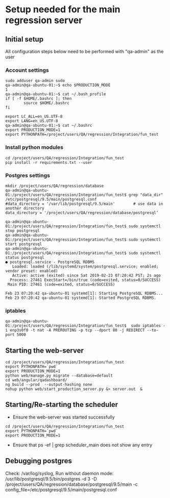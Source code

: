 
# Setup needed for the main regression server

## Initial setup
All configuration steps below need to be performed with "qa-admin" as the user

### Account settings

~~~~
sudo adduser qa-admin sudo
qa-admin@qa-ubuntu-01:~$ echo $PRODUCTION_MODE
1
qa-admin@qa-ubuntu-01:~$ cat ~/.bash_profile
if [ -f $HOME/.bashrc ]; then
        source $HOME/.bashrc
fi

export LC_ALL=en_US.UTF-8
export LANG=en_US.UTF-8
qa-admin@qa-ubuntu-01:~$ cat ~/.bashrc 
export PRODUCTION_MODE=1
export PYTHONPATH=/project/users/QA/regression/Integration/fun_test
~~~~

### Install python modules
```
cd /project/users/QA/regression/Integration/fun_test  
pip install -r requirements.txt --user  
```

### Postgres settings
~~~~
mkdir /project/users/QA/regression/database
qa-admin@qa-ubuntu-01:/project/users/QA/regression/Integration/fun_test$ grep "data_dir"   /etc/postgresql/9.5/main/postgresql.conf  
#data_directory = '/var/lib/postgresql/9.5/main'		# use data in another directory   
data_directory = '/project/users/QA/regression/database/postgresql’ 

qa-admin@qa-ubuntu-01:/project/users/QA/regression/Integration/fun_test$ sudo systemctl stop postgresql
qa-admin@qa-ubuntu-01:/project/users/QA/regression/Integration/fun_test$ sudo systemctl start postgresql
qa-admin@qa-ubuntu-01:/project/users/QA/regression/Integration/fun_test$ sudo systemctl status postgresql
● postgresql.service - PostgreSQL RDBMS
   Loaded: loaded (/lib/systemd/system/postgresql.service; enabled; vendor preset: enabled)
   Active: active (exited) since Sat 2019-02-23 07:20:42 PST; 2s ago
  Process: 27461 ExecStart=/bin/true (code=exited, status=0/SUCCESS)
 Main PID: 27461 (code=exited, status=0/SUCCESS)

Feb 23 07:20:42 qa-ubuntu-01 systemd[1]: Starting PostgreSQL RDBMS...
Feb 23 07:20:42 qa-ubuntu-01 systemd[1]: Started PostgreSQL RDBMS.
~~~~

### iptables
~~~~
qa-admin@qa-ubuntu-01:/project/users/QA/regression/Integration/fun_test$  sudo iptables -i enp3s0f0 -t nat -A PREROUTING -p tcp --dport 80 -j REDIRECT --to-port 5000
~~~~


## Starting the web-server
~~~~
cd /project/users/QA/regression/Integration/fun_test
export PYTHONPATH=`pwd`
export PRODUCTION_MODE=1
python web/manage.py migrate --database=default
cd web/angular/qadashboard/
ng build --prod  --output-hashing none
nohup python web/start_production_server.py &> server.out  &
~~~~

## Starting/Re-starting the scheduler
- Ensure the web-server was started successfully
~~~~
cd /project/users/QA/regression/Integration/fun_test
export PYTHONPATH=`pwd`
export PRODUCTION_MODE=1
~~~~
- Ensure that ps -ef | grep scheduler_main does not show any entry

## Debugging postgres
Check: /var/log/syslog, 
Run without daemon mode:
/usr/lib/postgresql/9.5/bin/postgres -d 3 -D /project/users/QA/regression/database/postgresql/9.5/main  -c config_file=/etc/postgresql/9.5/main/postgresql.conf 



